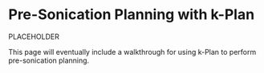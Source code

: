 # Pre-Sonication Planning with k-Plan

PLACEHOLDER 

This page will eventually include a walkthrough for using k-Plan to perform pre-sonication planning.